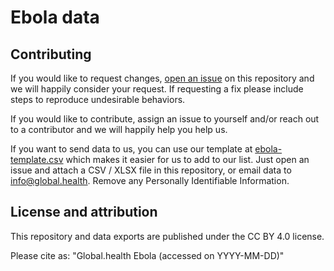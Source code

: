 # Ebola data

## Contributing

If you would like to request changes, [open an issue](https://github.com/globaldothealth/ebola/issues/new) on this repository and we will happily consider your request. 
If requesting a fix please include steps to reproduce undesirable behaviors.

If you would like to contribute, assign an issue to yourself and/or reach out to a contributor and we will happily help you help us.

If you want to send data to us, you can use our template at [ebola-template.csv](ebola-template.csv) which makes
it easier for us to add to our list. Just open an issue and attach a CSV / XLSX file in this repository,
or email data to info@global.health. Remove any Personally Identifiable Information.

## License and attribution

This repository and data exports are published under the CC BY 4.0 license.

Please cite as: "Global.health Ebola (accessed on YYYY-MM-DD)"
